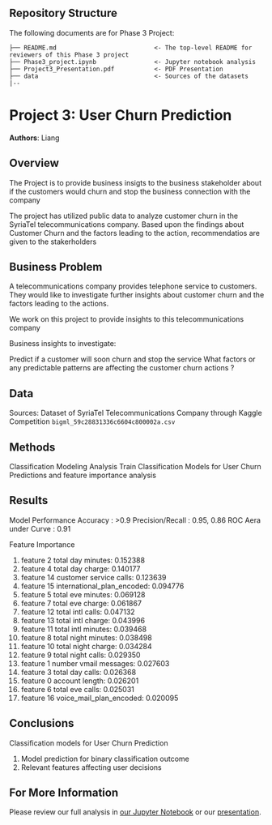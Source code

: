 
## Repository Structure

The following documents are for Phase 3 Project:

```
├── README.md                           <- The top-level README for reviewers of this Phase 3 project
├── Phase3_project.ipynb       			<- Jupyter notebook analysis
├── Project3_Presentation.pdf     		<- PDF Presentation 
├── data                          		<- Sources of the datasets
|-- 
```


# Project 3: User Churn Prediction

**Authors**: Liang

## Overview

The Project is to provide business insigts to the business stakeholder about if the customers would churn and stop the business connection with the company

The project has utilized public data to analyze customer churn in the SyriaTel telecommunications company. Based upon the findings about Customer Churn and the factors leading to the action, recommendatios are given to the stakerholders

## Business Problem

A telecommunications company provides telephone service to customers. They would like to investigate further insights about customer churn and the factors leading to the actions.

We work on this project to provide insights to this telecommunications company

Business insights to investigate:

Predict if a customer will soon churn and stop the service
What factors or any predictable patterns are affecting the customer churn actions ?


## Data

Sources:
Dataset of SyriaTel Telecommunications Company through Kaggle Competition
`bigml_59c28831336c6604c800002a.csv`


## Methods

Classification Modeling Analysis 
Train Classification Models for User Churn Predictions and feature importance analysis


## Results

Model Performance 
	Accuracy :  >0.9
	Precision/Recall : 0.95, 0.86
	ROC Aera under Curve : 0.91



Feature Importance

1. feature 2 total day minutes: 0.152388
2. feature 4 total day charge: 0.140177
3. feature 14 customer service calls: 0.123639
4. feature 15 international_plan_encoded: 0.094776
5. feature 5 total eve minutes: 0.069128
6. feature 7 total eve charge: 0.061867
7. feature 12 total intl calls: 0.047132
8. feature 13 total intl charge: 0.043996
9. feature 11 total intl minutes: 0.039468
10. feature 8 total night minutes: 0.038498
11. feature 10 total night charge: 0.034284
12. feature 9 total night calls: 0.029350
13. feature 1 number vmail messages: 0.027603
14. feature 3 total day calls: 0.026368
15. feature 0 account length: 0.026201
16. feature 6 total eve calls: 0.025031
17. feature 16 voice_mail_plan_encoded: 0.020095

## Conclusions

Classification models for User Churn Prediction
1. Model prediction for binary classification outcome 
2. Relevant features affecting user decisions



## For More Information

Please review our full analysis in [our Jupyter Notebook](./Phase3_project.ipynb) or our [presentation](./Project3_Presentation.pdf).


